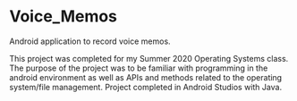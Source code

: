 # Voice_Memos
Android application to record voice memos.

This project was completed for my Summer 2020 Operating Systems class. The purpose of the project was to be familiar with programming in the android
environment as well as APIs and methods related to the operating system/file management. Project completed in Android Studios with Java. 


